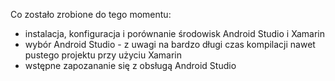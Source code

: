 Co zostało zrobione do tego momentu:
- instalacja, konfiguracja i porównanie środowisk Android Studio i Xamarin
- wybór Android Studio - z uwagi na bardzo długi czas kompilacji nawet pustego projektu przy użyciu Xamarin
- wstępne zapozananie się z obsługą Android Studio
